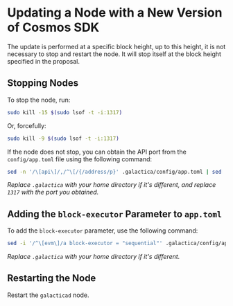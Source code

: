 # Updating a Node with a New Version of Cosmos SDK

The update is performed at a specific block height, up to this height, it is not necessary to stop and restart the node. It will stop itself at the block height specified in the proposal.

## Stopping Nodes

To stop the node, run:

```bash
sudo kill -15 $(sudo lsof -t -i:1317)
```

Or, forcefully:

```bash
sudo kill -9 $(sudo lsof -t -i:1317)
```

If the node does not stop, you can obtain the API port from the `config/app.toml` file using the following command:

```bash
sed -n '/\[api\]/,/^\[/{/address/p}' .galactica/config/app.toml | sed 's/.*= //' | sed 's/.*://; s/"//g'
```

*Replace `.galactica` with your home directory if it's different, and replace `1317` with the port you obtained.*

## Adding the `block-executor` Parameter to `app.toml`

To add the `block-executor` parameter, use the following command:

```bash
sed -i '/^\[evm\]/a block-executor = "sequential"' .galactica/config/app.toml
```

*Replace `.galactica` with your home directory if it's different.*

## Restarting the Node

Restart the `galacticad` node.
